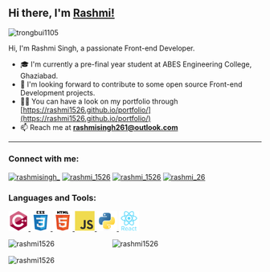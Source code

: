 ## Hi there, I'm [**Rashmi!**](https://github.com/rashmi1526) 


<p align="left"> <img src="https://komarev.com/ghpvc/?username=rashmi1526&label=Profile%20views&color=0e75b6&style=flat" alt="trongbui1105" /> </p>
<p>
Hi, I'm Rashmi Singh, a passionate Front-end Developer.
  
  
- 🎓 I'm currently a pre-final year student at ABES Engineering College, Ghaziabad.
- 🔎 I'm looking forward to contribute to some open source Front-end Development projects. 
- 👨‍💻 You can have a look on my portfolio through  [https://rashmi1526.github.io/portfolio/](https://rashmi1526.github.io/portfolio/)
- 📫 Reach me at **rashmisingh261@outlook.com**

***

<h3 align="left">Connect with me:</h3>
<p align="left">
<a href="https://twitter.com/rashmisingh_" target="blank"><img align="center" src="https://raw.githubusercontent.com/rahuldkjain/github-profile-readme-generator/master/src/images/icons/Social/twitter.svg" alt="rashmisingh_" height="30" width="40" /></a>
<a href="https://www.codechef.com/users/rashmi_1526" target="blank"><img align="center" src="https://cdn.jsdelivr.net/npm/simple-icons@3.1.0/icons/codechef.svg" alt="rashmi_1526" height="30" width="40" /></a>
<a href="https://www.hackerrank.com/rashmi_1526" target="blank"><img align="center" src="https://raw.githubusercontent.com/rahuldkjain/github-profile-readme-generator/master/src/images/icons/Social/hackerrank.svg" alt="rashmi_1526" height="30" width="40" /></a>
<a href="https://codeforces.com/profile/rashmi_26" target="blank"><img align="center" src="https://cdn.jsdelivr.net/npm/simple-icons@3.0.1/icons/codeforces.svg" alt="rashmi_26" height="30" width="40" /></a>
</p>

<h3 align="left">Languages and Tools:</h3>
<p align="left"> <a href="https://www.w3schools.com/cpp/" target="_blank"> <img src="https://raw.githubusercontent.com/devicons/devicon/master/icons/cplusplus/cplusplus-original.svg" alt="cplusplus" width="40" height="40"/> </a> <a href="https://www.w3schools.com/css/" target="_blank"> <img src="https://raw.githubusercontent.com/devicons/devicon/master/icons/css3/css3-original-wordmark.svg" alt="css3" width="40" height="40"/> </a> <a href="https://www.w3.org/html/" target="_blank"> <img src="https://raw.githubusercontent.com/devicons/devicon/master/icons/html5/html5-original-wordmark.svg" alt="html5" width="40" height="40"/> </a> <a href="https://developer.mozilla.org/en-US/docs/Web/JavaScript" target="_blank"> <img src="https://raw.githubusercontent.com/devicons/devicon/master/icons/javascript/javascript-original.svg" alt="javascript" width="40" height="40"/> </a> <a href="https://www.python.org" target="_blank"> <img src="https://raw.githubusercontent.com/devicons/devicon/master/icons/python/python-original.svg" alt="python" width="40" height="40"/> </a> <a href="https://reactjs.org/" target="_blank"> <img src="https://raw.githubusercontent.com/devicons/devicon/master/icons/react/react-original-wordmark.svg" alt="react" width="40" height="40"/> </a> </p>



<p><img align="left" width="41%" src="https://github-readme-stats.vercel.app/api/top-langs?username=rashmi1526&show_icons=true&locale=en&layout=compact&bg_color=-45,25132E,DC0D4A,61A9A6,C5D6B5,98BE85&title_color=C197D2&text_color=ffffff&hide_border=true&hide=css,php,twig" alt="rashmi1526" /></p>

<p>&nbsp;<img align="left" width="50%" src="https://github-readme-stats.vercel.app/api?username=rashmi1526&show_icons=true&locale=en&bg_color=-45,25132E,DC0D4A,61A9A6,C5D6B5,98BE85&title_color=C197D2&text_color=ffffff&hide_border=true&hide=css,php" alt="rashmi1526" /></p>

<p><img align="center" src="https://github-readme-streak-stats.herokuapp.com/?user=rashmi1526&" alt="rashmi1526" /></p>
